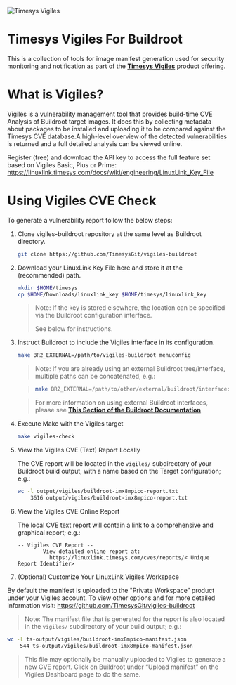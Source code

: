 ![Timesys Vigiles](https://www.timesys.com/wp-content/uploads/vigiles-cve-monitoring.png "Timesys Vigiles")


Timesys Vigiles For Buildroot
=============================

This is a collection of tools for image manifest generation used for security monitoring and notification as part of the **[Timesys Vigiles](https://www.timesys.com/security/vigiles/)** product offering.


What is Vigiles?
================

Vigiles is a vulnerability management tool that provides build-time CVE Analysis of Buildroot target images. It does this by collecting metadata about packages to be installed and uploading it to be compared against the Timesys CVE database.A high-level overview of the detected vulnerabilities is returned and a full detailed analysis can be viewed online.


Register (free) and download the API key to access the full feature set based on Vigiles Basic, Plus or Prime:
https://linuxlink.timesys.com/docs/wiki/engineering/LinuxLink_Key_File


Using Vigiles CVE Check
=======================

To generate a vulnerability report follow the below steps: 


1. Clone vigiles-buildroot repository at the same level as Buildroot directory.

	```sh
	git clone https://github.com/TimesysGit/vigiles-buildroot
	```

2. Download your LinuxLink Key File here and store it at the (recommended) path.

	```sh
	mkdir $HOME/timesys
	cp $HOME/Downloads/linuxlink_key $HOME/timesys/linuxlink_key
	```

	> Note: If the key is stored elsewhere, the location can be specified via the Buildroot configuration interface.
	>
	> See below for instructions.

3. Instruct Buildroot to include the Vigiles interface in its configuration.
	```sh
	make BR2_EXTERNAL=/path/to/vigiles-buildroot menuconfig
	```

	> Note: If you are already using an external Buildroot tree/interface, multiple paths can be concatenated, e.g.:

	>	```sh
 	>	make BR2_EXTERNAL=/path/to/other/external/buildroot/interface:/path/to/vigiles-buildroot menuconfig
	> ```

	> For more information on using external Buildroot interfaces, please see **[This Section of the Buildroot Documentation](https://buildroot.org/downloads/manual/manual.html#outside-br-custom)**

4. Execute Make with the Vigiles target
	```sh
	make vigiles-check
	```


5. View the Vigiles CVE (Text) Report Locally

	The CVE report will be located in the ```vigiles/``` subdirectory of your Buildroot build output, with a name based on the Target configuration; e.g.:
	```sh
	wc -l output/vigiles/buildroot-imx8mpico-report.txt
		3616 output/vigiles/buildroot-imx8mpico-report.txt
	```

6. View the Vigiles CVE Online Report

	The local CVE text report will contain a link to a comprehensive and graphical report; e.g.:
	```
	-- Vigiles CVE Report --
	        View detailed online report at:
	          https://linuxlink.timesys.com/cves/reports/< Unique Report Identifier>
	```

7. (Optional) Customize Your LinuxLink Vigiles Workspace

By default the manifest is uploaded to the "Private Workspace” product under your Vigiles account. To view other options and for more detailed information visit: https://github.com/TimesysGit/vigiles-buildroot

> Note: The manifest file that is generated for the report is also located in the ```vigiles/``` subdirectory
> of your build output; e.g.:
```sh
wc -l ts-output/vigiles/buildroot-imx8mpico-manifest.json 
	544 ts-output/vigiles/buildroot-imx8mpico-manifest.json
```

> This file may optionally be manually uploaded to Vigiles to generate a new CVE report.
> Click on Buildroot under “Upload manifest” on the Vigiles Dashboard page to do the same.

